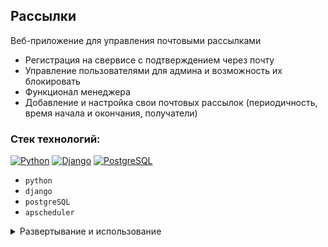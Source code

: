 ## Рассылки

Веб-приложение для управления почтовыми рассылками
- Регистрация на свервисе с подтверждением через почту
- Управление пользователями для админа и возможность их блокировать 
- Функционал менеджера
- Добавление и настройка свои почтовых рассылок (периодичность, время начала и окончания, получатели)


### Стек технологий:

[![Python](https://img.shields.io/badge/Python-3.10-blue)](https://www.python.org/)
[![Django](https://img.shields.io/badge/Django-5.0.1-green)](https://www.djangoproject.com/)
[![PostgreSQL](https://img.shields.io/badge/PostgreSQL-grey)](https://www.postgresql.org/)

- `python`
- `django`
- `postgreSQL`
- `apscheduler`

<details>
  <summary>Развертывание и использование</summary>

### 1. Клонируйте проект:

```bash
git clone https://github.com/KirillDmitruk/Mailing-Service
```

### 2. Перейдите в корневую директорию проекта:


### 3. Настройте переменные окружения: 

   1. Создайте файл `.env` в корневой директории 
   2. Скопируйте в него содержимое файла `.env.sample` и подставьте свои значения
   3. Для корректной работы проекта в локальной среде разработки установите значение `DEBUG=True`, чтобы обеспечить автоматическую обработку статических файлов и подробные сообщения об ошибках.


### 4. Установите зависимости:

```bash
pip install -r requirements.txt
```

### 5. Выполните миграции базы данных:

```bash
python3 manage.py migrate
```

### 6. Запустите сервер разработки:

```bash
python3 manage.py runserver
```

### Использование

Перейдите по адресу http://127.0.0.1:8000/  
Прежде всего, нужно зарегистрироваться, чтобы потом можно было добавлять рассылки и клиентов (получателей).  

#### Административная панель:
Для доступа к админке создайте суперпользователя:

```bash
python3 manage.py csu
```

Откройте административную панель по адресу http://127.0.0.1:8000/admin/ и войдите с учетными данными суперпользователя.

В админке можно выдать права доступа менеджеру, чтобы он мог:
 - просматривать любые рассылки
 - просматривать список пользователей сервиса
 - блокировать пользователей сервиса
 - отключать рассылки
</details>
